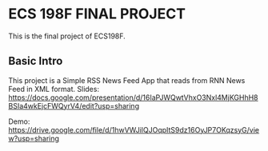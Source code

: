# ECS 198F FINAL PROJECT

This is the final project of ECS198F.

## Basic Intro

This project is a Simple RSS News Feed App that reads from RNN News Feed in XML format.
Slides: https://docs.google.com/presentation/d/16IaPJWQwtVhxO3Nxl4MjKGHhH8BSIa4wkEjcFWQyrV4/edit?usp=sharing

Demo: https://drive.google.com/file/d/1hwVWJilQJOqpItS9dz16OyJP7OKqzsyG/view?usp=sharing
